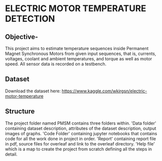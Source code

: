 #  ELECTRIC MOTOR TEMPERATURE DETECTION
##  Objective-
 This project aims to estimate temperature sequences inside Permanent Magnet Synchronous Motors from given input sequences, that is, currents, voltages, coolant and ambient temperatures, and torque as well as motor speed. All sensor data is recorded on a testbench.



##  Dataset
Download the dataset here: https://www.kaggle.com/wkirgsn/electric-motor-temperature

## Structure
The project folder named PMSM contains three folders within. 
'Data folder' containing dataset description, attributes of the dataset description, output images of graphs.
'Code Folder' containing jupyter notebooks that contains code for all the work done in project in order.
'Report' containing report file in pdf, source files for overleaf and link to the overleaf directory.
'Help file' which is a map to create the project from scratch defining all the steps in detail.

